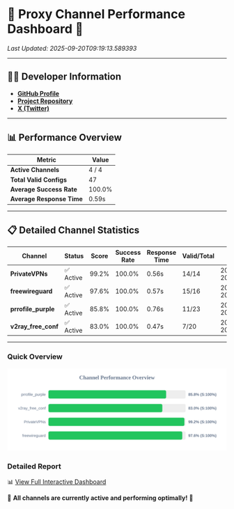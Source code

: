 # 🌟 Proxy Channel Performance Dashboard 🌟

_Last Updated: 2025-09-20T09:19:13.589393_

---

## 👩‍💻 Developer Information

- **[GitHub Profile](https://github.com/4n0nymou3)**  
- **[Project Repository](https://github.com/4n0nymou3/multi-proxy-config-fetcher)**  
- **[X (Twitter)](https://x.com/4n0nymou3)**  

---

## 📊 Performance Overview

| Metric                | Value       |
|-----------------------|-------------|
| **Active Channels**   | 4 / 4       |
| **Total Valid Configs** | 47          |
| **Average Success Rate** | 100.0%      |
| **Average Response Time** | 0.59s       |

---

## 📋 Detailed Channel Statistics

| Channel          | Status     | Score  | Success Rate | Response Time | Valid/Total | Last Success               |
|------------------|------------|--------|--------------|---------------|-------------|----------------------------|
| **PrivateVPNs**  | ✅ Active  | 99.2%  | 100.0% | 0.56s         | 14/14       | 2025-09-20T09:19:12.995704 |
| **freewireguard**  | ✅ Active  | 97.6%  | 100.0% | 0.57s         | 15/16       | 2025-09-20T09:19:13.588005 |
| **prrofile_purple**  | ✅ Active  | 85.8%  | 100.0% | 0.76s         | 11/23       | 2025-09-20T09:19:11.869809 |
| **v2ray_free_conf**  | ✅ Active  | 83.0%  | 100.0% | 0.47s         | 7/20       | 2025-09-20T09:19:12.394667 |

---

### Quick Overview
<div align="center">
  <a href="https://raw.githubusercontent.com/nullluser/NullRepo/refs/heads/main/assets/channel_stats_chart.svg">
    <img src="https://raw.githubusercontent.com/nullluser/NullRepo/refs/heads/main/assets/channel_stats_chart.svg" alt="Source Performance Statistics" width="800">
  </a>
</div>

### Detailed Report
📊 [View Full Interactive Dashboard](https://htmlpreview.github.io/?https://github.com/nullluser/NullRepo/blob/main/assets/performance_report.html)

🎉 **All channels are currently active and performing optimally!** 🎉
